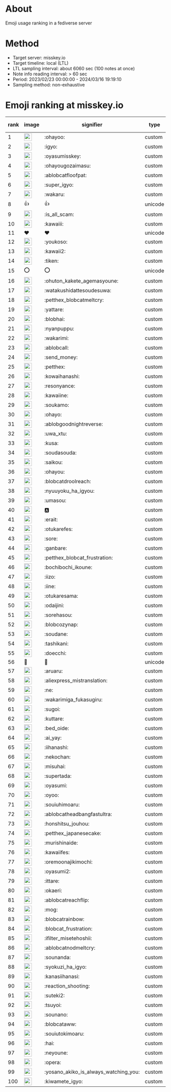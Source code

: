 # About
Emoji usage ranking in a fediverse server

# Method
- Target server: misskey.io
- Target timeline: local (LTL)
- LTL sampling interval: about 6060 sec (100 notes at once)
- Note info reading interval: > 60 sec
- Period: 2023/02/23 00:00:00 - 2024/03/16 19:19:10 
- Sampling method: non-exhaustive

# Emoji ranking at misskey.io

|rank|image|signifier|type|frequency score|
|----|----|----|----|----|
|1|<img height="24" src="https://misskey.io/emoji/ohayoo.webp">|:ohayoo:|custom|170543|
|2|<img height="24" src="https://misskey.io/emoji/igyo.webp">|:igyo:|custom|114106|
|3|<img height="24" src="https://misskey.io/emoji/oyasumisskey.webp">|:oyasumisskey:|custom|73934|
|4|<img height="24" src="https://misskey.io/emoji/ohayougozaimasu.webp">|:ohayougozaimasu:|custom|41327|
|5|<img height="24" src="https://misskey.io/emoji/ablobcatfloofpat.webp">|:ablobcatfloofpat:|custom|33526|
|6|<img height="24" src="https://misskey.io/emoji/super_igyo.webp">|:super_igyo:|custom|32229|
|7|<img height="24" src="https://misskey.io/emoji/wakaru.webp">|:wakaru:|custom|29089|
|8|👍|👍|unicode|24529|
|9|<img height="24" src="https://misskey.io/emoji/is_all_scam.webp">|:is_all_scam:|custom|23454|
|10|<img height="24" src="https://misskey.io/emoji/kawaiii.webp">|:kawaiii:|custom|21965|
|11|❤|❤|unicode|20414|
|12|<img height="24" src="https://misskey.io/emoji/youkoso.webp">|:youkoso:|custom|19640|
|13|<img height="24" src="https://misskey.io/emoji/kawaii2.webp">|:kawaii2:|custom|18917|
|14|<img height="24" src="https://misskey.io/emoji/tiken.webp">|:tiken:|custom|17114|
|15|⭕|⭕|unicode|16499|
|16|<img height="24" src="https://misskey.io/emoji/ohuton_kakete_agemasyoune.webp">|:ohuton_kakete_agemasyoune:|custom|16243|
|17|<img height="24" src="https://misskey.io/emoji/watakushidattesoudesuwa.webp">|:watakushidattesoudesuwa:|custom|16229|
|18|<img height="24" src="https://misskey.io/emoji/petthex_blobcatmeltcry.webp">|:petthex_blobcatmeltcry:|custom|15945|
|19|<img height="24" src="https://misskey.io/emoji/yattare.webp">|:yattare:|custom|15769|
|20|<img height="24" src="https://misskey.io/emoji/blobhai.webp">|:blobhai:|custom|15238|
|21|<img height="24" src="https://misskey.io/emoji/nyanpuppu.webp">|:nyanpuppu:|custom|14297|
|22|<img height="24" src="https://misskey.io/emoji/wakarimi.webp">|:wakarimi:|custom|14257|
|23|<img height="24" src="https://misskey.io/emoji/ablobcall.webp">|:ablobcall:|custom|13271|
|24|<img height="24" src="https://misskey.io/emoji/send_money.webp">|:send_money:|custom|13215|
|25|<img height="24" src="https://misskey.io/emoji/petthex.webp">|:petthex:|custom|12783|
|26|<img height="24" src="https://misskey.io/emoji/kowaihanashi.webp">|:kowaihanashi:|custom|12482|
|27|<img height="24" src="https://misskey.io/emoji/resonyance.webp">|:resonyance:|custom|11321|
|28|<img height="24" src="https://misskey.io/emoji/kawaiine.webp">|:kawaiine:|custom|11284|
|29|<img height="24" src="https://misskey.io/emoji/soukamo.webp">|:soukamo:|custom|11272|
|30|<img height="24" src="https://misskey.io/emoji/ohayo.webp">|:ohayo:|custom|10757|
|31|<img height="24" src="https://misskey.io/emoji/ablobgoodnightreverse.webp">|:ablobgoodnightreverse:|custom|10755|
|32|<img height="24" src="https://misskey.io/emoji/uwa_xtu.webp">|:uwa_xtu:|custom|10252|
|33|<img height="24" src="https://misskey.io/emoji/kusa.webp">|:kusa:|custom|9940|
|34|<img height="24" src="https://misskey.io/emoji/soudasouda.webp">|:soudasouda:|custom|9867|
|35|<img height="24" src="https://misskey.io/emoji/saikou.webp">|:saikou:|custom|9416|
|36|<img height="24" src="https://misskey.io/emoji/ohayou.webp">|:ohayou:|custom|9103|
|37|<img height="24" src="https://misskey.io/emoji/blobcatdroolreach.webp">|:blobcatdroolreach:|custom|8583|
|38|<img height="24" src="https://misskey.io/emoji/nyuuyoku_ha_igyou.webp">|:nyuuyoku_ha_igyou:|custom|8358|
|39|<img height="24" src="https://misskey.io/emoji/umasou.webp">|:umasou:|custom|7970|
|40|<img height="24" src="https://misskey.io/emoji/a.webp">|:a:|custom|7861|
|41|<img height="24" src="https://misskey.io/emoji/erait.webp">|:erait:|custom|7600|
|42|<img height="24" src="https://misskey.io/emoji/otukarefes.webp">|:otukarefes:|custom|7403|
|43|<img height="24" src="https://misskey.io/emoji/sore.webp">|:sore:|custom|7397|
|44|<img height="24" src="https://misskey.io/emoji/ganbare.webp">|:ganbare:|custom|7152|
|45|<img height="24" src="https://misskey.io/emoji/petthex_blobcat_frustration.webp">|:petthex_blobcat_frustration:|custom|7069|
|46|<img height="24" src="https://misskey.io/emoji/bochibochi_ikoune.webp">|:bochibochi_ikoune:|custom|7062|
|47|<img height="24" src="https://misskey.io/emoji/iizo.webp">|:iizo:|custom|7055|
|48|<img height="24" src="https://misskey.io/emoji/iine.webp">|:iine:|custom|6943|
|49|<img height="24" src="https://misskey.io/emoji/otukaresama.webp">|:otukaresama:|custom|6815|
|50|<img height="24" src="https://misskey.io/emoji/odaijini.webp">|:odaijini:|custom|6498|
|51|<img height="24" src="https://misskey.io/emoji/sorehasou.webp">|:sorehasou:|custom|6428|
|52|<img height="24" src="https://misskey.io/emoji/blobcozynap.webp">|:blobcozynap:|custom|6080|
|53|<img height="24" src="https://misskey.io/emoji/soudane.webp">|:soudane:|custom|5931|
|54|<img height="24" src="https://misskey.io/emoji/tashikani.webp">|:tashikani:|custom|5926|
|55|<img height="24" src="https://misskey.io/emoji/doecchi.webp">|:doecchi:|custom|5620|
|56|🎉|🎉|unicode|5576|
|57|<img height="24" src="https://misskey.io/emoji/aruaru.webp">|:aruaru:|custom|5485|
|58|<img height="24" src="https://misskey.io/emoji/aliexpress_mistranslation.webp">|:aliexpress_mistranslation:|custom|5460|
|59|<img height="24" src="https://misskey.io/emoji/ne.webp">|:ne:|custom|5419|
|60|<img height="24" src="https://misskey.io/emoji/wakarimiga_fukasugiru.webp">|:wakarimiga_fukasugiru:|custom|5390|
|61|<img height="24" src="https://misskey.io/emoji/sugoi.webp">|:sugoi:|custom|5259|
|62|<img height="24" src="https://misskey.io/emoji/kuttare.webp">|:kuttare:|custom|5229|
|63|<img height="24" src="https://misskey.io/emoji/bed_oide.webp">|:bed_oide:|custom|5143|
|64|<img height="24" src="https://misskey.io/emoji/ai_yay.webp">|:ai_yay:|custom|5130|
|65|<img height="24" src="https://misskey.io/emoji/iihanashi.webp">|:iihanashi:|custom|5012|
|66|<img height="24" src="https://misskey.io/emoji/nekochan.webp">|:nekochan:|custom|4936|
|67|<img height="24" src="https://misskey.io/emoji/misuhai.webp">|:misuhai:|custom|4882|
|68|<img height="24" src="https://misskey.io/emoji/supertada.webp">|:supertada:|custom|4839|
|69|<img height="24" src="https://misskey.io/emoji/oyasumi.webp">|:oyasumi:|custom|4804|
|70|<img height="24" src="https://misskey.io/emoji/oyoo.webp">|:oyoo:|custom|4782|
|71|<img height="24" src="https://misskey.io/emoji/souiuhimoaru.webp">|:souiuhimoaru:|custom|4738|
|72|<img height="24" src="https://misskey.io/emoji/ablobcatheadbangfastultra.webp">|:ablobcatheadbangfastultra:|custom|4694|
|73|<img height="24" src="https://misskey.io/emoji/honshitsu_jouhou.webp">|:honshitsu_jouhou:|custom|4656|
|74|<img height="24" src="https://misskey.io/emoji/petthex_japanesecake.webp">|:petthex_japanesecake:|custom|4562|
|75|<img height="24" src="https://misskey.io/emoji/murishinaide.webp">|:murishinaide:|custom|4514|
|76|<img height="24" src="https://misskey.io/emoji/kawaiifes.webp">|:kawaiifes:|custom|4438|
|77|<img height="24" src="https://misskey.io/emoji/oremoonajikimochi.webp">|:oremoonajikimochi:|custom|4229|
|78|<img height="24" src="https://misskey.io/emoji/oyasumi2.webp">|:oyasumi2:|custom|4206|
|79|<img height="24" src="https://misskey.io/emoji/ittare.webp">|:ittare:|custom|4066|
|80|<img height="24" src="https://misskey.io/emoji/okaeri.webp">|:okaeri:|custom|4021|
|81|<img height="24" src="https://misskey.io/emoji/ablobcatreachflip.webp">|:ablobcatreachflip:|custom|3976|
|82|<img height="24" src="https://misskey.io/emoji/mog.webp">|:mog:|custom|3968|
|83|<img height="24" src="https://misskey.io/emoji/blobcatrainbow.webp">|:blobcatrainbow:|custom|3927|
|84|<img height="24" src="https://misskey.io/emoji/blobcat_frustration.webp">|:blobcat_frustration:|custom|3839|
|85|<img height="24" src="https://misskey.io/emoji/ifilter_misetehoshii.webp">|:ifilter_misetehoshii:|custom|3837|
|86|<img height="24" src="https://misskey.io/emoji/ablobcatnodmeltcry.webp">|:ablobcatnodmeltcry:|custom|3811|
|87|<img height="24" src="https://misskey.io/emoji/sounanda.webp">|:sounanda:|custom|3722|
|88|<img height="24" src="https://misskey.io/emoji/syokuzi_ha_igyo.webp">|:syokuzi_ha_igyo:|custom|3632|
|89|<img height="24" src="https://misskey.io/emoji/kanasiihanasi.webp">|:kanasiihanasi:|custom|3609|
|90|<img height="24" src="https://misskey.io/emoji/reaction_shooting.webp">|:reaction_shooting:|custom|3572|
|91|<img height="24" src="https://misskey.io/emoji/suteki2.webp">|:suteki2:|custom|3562|
|92|<img height="24" src="https://misskey.io/emoji/tsuyoi.webp">|:tsuyoi:|custom|3462|
|93|<img height="24" src="https://misskey.io/emoji/sounano.webp">|:sounano:|custom|3438|
|94|<img height="24" src="https://misskey.io/emoji/blobcataww.webp">|:blobcataww:|custom|3438|
|95|<img height="24" src="https://misskey.io/emoji/souiutokimoaru.webp">|:souiutokimoaru:|custom|3387|
|96|<img height="24" src="https://misskey.io/emoji/hai.webp">|:hai:|custom|3381|
|97|<img height="24" src="https://misskey.io/emoji/neyoune.webp">|:neyoune:|custom|3355|
|98|<img height="24" src="https://misskey.io/emoji/opera.webp">|:opera:|custom|3242|
|99|<img height="24" src="https://misskey.io/emoji/yosano_akiko_is_always_watching_you.webp">|:yosano_akiko_is_always_watching_you:|custom|3197|
|100|<img height="24" src="https://misskey.io/emoji/kiwamete_igyo.webp">|:kiwamete_igyo:|custom|3113|
